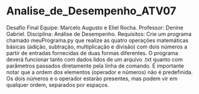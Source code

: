 # Analise_de_Desempenho_ATV07
 Desafio Final
 Equipe: Marcelo Augusto e Eliel Rocha.
 Professor: Denine Gabriel.
 Disciplina: Análise de Desempenho.
 Requisitos:
Crie um programa chamado meuPrograma.py que realize as quatro operações matemáticas básicas (adição, subtração, multiplicação e divisão) com dois números a partir de entradas fornecidas de duas formas diferentes. O programa deverá funcionar tanto com dados lidos de um arquivo .txt quanto com parâmetros passados diretamente pela linha de comando.
É importante notar que a ordem dos elementos (operador e números) não é predefinida. Os dois números e o operador estarão presentes, mas podem vir em qualquer ordem, separados por espaços.
